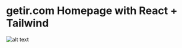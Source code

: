 # getir.com Homepage with React + Tailwind
![alt text](https://getir.com/_next/static/images/bimutluluk-b3a7fcb14fc9a9c09b60d7dc9b1b8fd6.svg)

